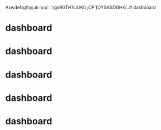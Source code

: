    Axwdefrgthyjukil;op':
'rgsRGTHYJUKIL;OP'[OYSASDGHKL.﻿# dashboard
# dashboard
# dashboard
# dashboard
# dashboard
# dashboard
